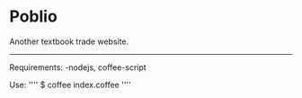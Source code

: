 # Poblio

Another textbook trade website.

---
Requirements:
-nodejs, coffee-script


Use:
''''
$ coffee index.coffee
''''


